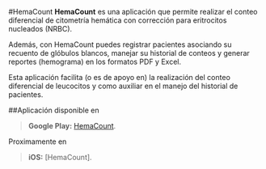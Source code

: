 #HemaCount
**HemaCount** es una aplicación que permite realizar el conteo diferencial de citometría hemática con corrección para eritrocitos nucleados (NRBC).

Además, con HemaCount puedes registrar pacientes asociando su recuento de glóbulos blancos, manejar su historial de conteos y generar reportes (hemograma) en los formatos PDF y Excel.

Esta aplicación facilita (o es de apoyo en) la realización del conteo diferencial de leucocitos y como auxiliar en el manejo del historial de pacientes.

##Aplicación disponible en
> **Google Play:** [HemaCount](https://play.google.com/store/apps/details?id=mx.com.sousystems.hemacount).

Proximamente en 

> **iOS:** [HemaCount].